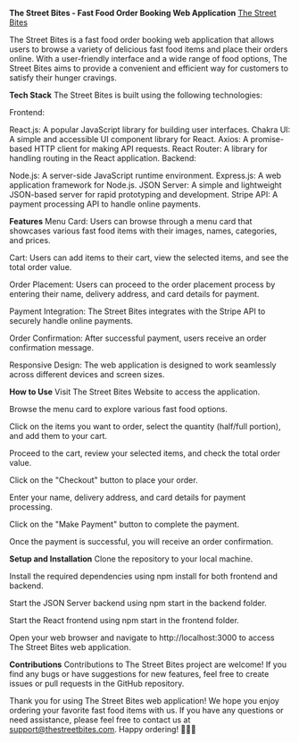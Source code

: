 **The Street Bites - Fast Food Order Booking Web Application**
[The Street Bites](.//src/Images/logo.png)

The Street Bites is a fast food order booking web application that allows users to browse a variety of delicious fast food items and place their orders online. With a user-friendly interface and a wide range of food options, The Street Bites aims to provide a convenient and efficient way for customers to satisfy their hunger cravings.

**Tech Stack**
The Street Bites is built using the following technologies:

Frontend:

React.js: A popular JavaScript library for building user interfaces.
Chakra UI: A simple and accessible UI component library for React.
Axios: A promise-based HTTP client for making API requests.
React Router: A library for handling routing in the React application.
Backend:

Node.js: A server-side JavaScript runtime environment.
Express.js: A web application framework for Node.js.
JSON Server: A simple and lightweight JSON-based server for rapid prototyping and development.
Stripe API: A payment processing API to handle online payments.

**Features**
Menu Card: Users can browse through a menu card that showcases various fast food items with their images, names, categories, and prices.

Cart: Users can add items to their cart, view the selected items, and see the total order value.

Order Placement: Users can proceed to the order placement process by entering their name, delivery address, and card details for payment.

Payment Integration: The Street Bites integrates with the Stripe API to securely handle online payments.

Order Confirmation: After successful payment, users receive an order confirmation message.

Responsive Design: The web application is designed to work seamlessly across different devices and screen sizes.

**How to Use**
Visit The Street Bites Website to access the application.

Browse the menu card to explore various fast food options.

Click on the items you want to order, select the quantity (half/full portion), and add them to your cart.

Proceed to the cart, review your selected items, and check the total order value.

Click on the "Checkout" button to place your order.

Enter your name, delivery address, and card details for payment processing.

Click on the "Make Payment" button to complete the payment.

Once the payment is successful, you will receive an order confirmation.

**Setup and Installation**
Clone the repository to your local machine.

Install the required dependencies using npm install for both frontend and backend.

Start the JSON Server backend using npm start in the backend folder.

Start the React frontend using npm start in the frontend folder.

Open your web browser and navigate to http://localhost:3000 to access The Street Bites web application.

**Contributions**
Contributions to The Street Bites project are welcome! If you find any bugs or have suggestions for new features, feel free to create issues or pull requests in the GitHub repository.



Thank you for using The Street Bites web application! We hope you enjoy ordering your favorite fast food items with us. If you have any questions or need assistance, please feel free to contact us at support@thestreetbites.com. Happy ordering! 🍔🍟🍕
